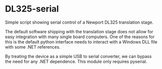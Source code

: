 # DL325-serial
Simple script showing serial control of a Newport DL325 translation stage.

The default software shipping with the translation stage does not allow for easy integration with many single board computers. One of the reasons for this is the default python interface needs to interact with a Windows DLL file with some .NET references.

By treating the device as a simple USB to serial converter, we can bypass the need
for any .NET dependence. This module only requires pyserial.
